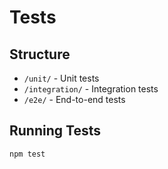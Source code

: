 # Tests

## Structure
- `/unit/` - Unit tests
- `/integration/` - Integration tests
- `/e2e/` - End-to-end tests

## Running Tests
```bash
npm test
